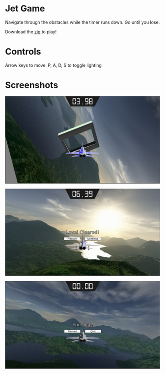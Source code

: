 # Jet Game

Navigate through the obstacles while the timer runs down. Go until you lose.

Download the [zip](https://github.com/bcout/unity/blob/main/Jet%20Game/Jet%20Game.zip) to play!

# Controls

Arrow keys to move.
P, A, D, S to toggle lighting

# Screenshots

![1](1.PNG)

![2](2.PNG)

![3](3.PNG)
